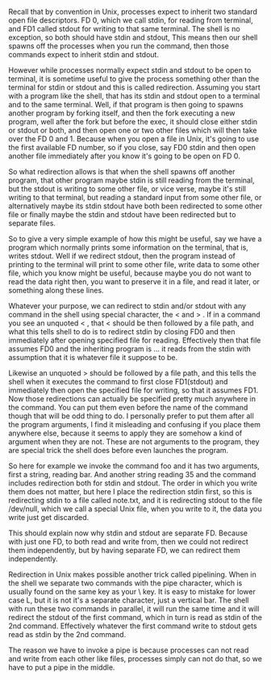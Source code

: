 Recall that by convention in Unix, processes expect to inherit two standard
open
file descriptors. FD 0, which we call stdin, for reading from terminal, and
FD1 called stdout for writing to that same terminal. The shell is no exception, so
both should have stdin and stdout, This means then our shell spawns off the processes
when you run the command, then those commands expect to inherit stdin and stdout.

However while processes normally expect stdin and stdout to be open to terminal, it is
sometime useful to give the process something other than the terminal for
stdin or stdout and this is called redirection. Assuming you start with a
program like the shell, that has its stdin and stdout open to a terminal
and to the same terminal. Well, if that program is then going to spawns another program by
forking itself, and then the fork executing a new program, well after the fork
but before the exec, it should close either stdin or stdout or both, and
then open one or two other files which will then take over the FD 0 and 1. Because when
you open a file in Unix, it's going to use the first available FD number, so
if you close, say FD0 stdin and then open another file immediately after you
know it's going to be open on FD 0. 

So what redirection allows is that when
the shell spawns off another program, that other program maybe stdin is still
reading from the terminal, but the stdout is writing to some other file, or
vice verse, maybe it's still writing to that terminal, but reading a standard
input from some other file, or alternatively maybe its stdin stdout have both
been redirected to some other file or finally maybe the stdin and stdout have
been redirected but to separate files. 

So to give a very simple example of how
this might be useful, say we have a program which normally prints some
information on the terminal, that is, writes stdout. Well if we redirect 
stdout, then the program instead of printing to the terminal will print to
some other file, write data to some other file, which you know might be
useful, because maybe you do not want to read the data right then, you want to
preserve it in a file, and read it later, or something along these lines.

Whatever your purpose, we can redirect to stdin and/or stdout with any
command in the shell using special character, the < and > . If in a command
you see an unquoted < , that < should be then followed by a file path, and what
this tells shell to do is to redirect stdin by closing FD0 and then
immediately after opening specified file for reading. Effectively then that file
assumes FD0 and the inheriting program is ... it reads from the stdin with
assumption that it is whatever file it suppose to be.

Likewise an unquoted > should be followed by a file path, and this tells the
shell when it executes the command to first close FD1(stdout) and immediately
then open the specified file for writing, so that it assumes FD1. Now those
redirections can actually be specified pretty much anywhere in the command.
You can put them even before the name of the command though that will be odd
thing to do. I personally prefer to put them after all the program arguments, I find
it misleading and confusing if you place them anywhere else, because it seems
to apply they are somehow a kind of argument when they are not. These are not
arguments to the program, they are special trick the shell does before even
launches the program. 

So here for example we invoke the command foo and it has two arguments, first
a string, reading bar. And another string reading 35 and the command includes
redirection both for stdin and stdout. The order in which you write them does not
matter, but here I place the redirection stdin first, so this is redirecting
stdin to a file called note.txt, and it is redirecting stdout to the file
/dev/null, which we call a special Unix file, when you write to it, the data you
write just get discarded.

This should explain now why stdin and stdout are separate FD. Because with
just one FD, to both read and write from, then we could not redirect them
independently, but by having separate FD, we can redirect them independently.

Redirection in Unix makes possible another trick called pipelining. When in the
shell we separate two commands with the pipe character, which is usually found
on the same key as your \ key. It is easy to mistake for lower case L, but it
is not it's a separate character, just a vertical bar. The shell with run
these two commands in parallel, it will run the same time and it will redirect
the stdout of the first command, which in turn is read as stdin of the 2nd
command. Effectively whatever the first command write to stdout gets read as
stdin by the 2nd command.

The reason we have to invoke a pipe is because processes can not read and write from each other 
like files, processes simply can not do that, so we have to put a pipe in the middle.
